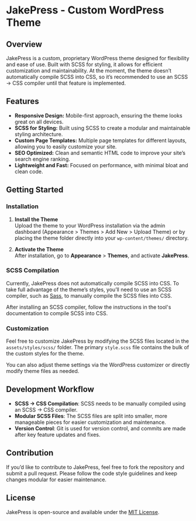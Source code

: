 # JakePress - Custom WordPress Theme

## Overview

JakePress is a custom, proprietary WordPress theme designed for flexibility and ease of use. Built with SCSS for styling, it allows for efficient customization and maintainability. At the moment, the theme doesn’t automatically compile SCSS into CSS, so it’s recommended to use an SCSS -> CSS compiler until that feature is implemented.

## Features

- **Responsive Design:** Mobile-first approach, ensuring the theme looks great on all devices.
- **SCSS for Styling:** Built using SCSS to create a modular and maintainable styling architecture.
- **Custom Page Templates:** Multiple page templates for different layouts, allowing you to easily customize your site.
- **SEO Optimized:** Clean and semantic HTML code to improve your site’s search engine ranking.
- **Lightweight and Fast:** Focused on performance, with minimal bloat and clean code.

## Getting Started

### Installation

1. **Install the Theme**  
   Upload the theme to your WordPress installation via the admin dashboard (Appearance > Themes > Add New > Upload Theme) or by placing the theme folder directly into your `wp-content/themes/` directory.

2. **Activate the Theme**  
   After installation, go to **Appearance** > **Themes**, and activate **JakePress**.

### SCSS Compilation

Currently, JakePress does not automatically compile SCSS into CSS. To take full advantage of the theme’s styles, you’ll need to use an SCSS compiler, such as [Sass](https://sass-lang.com/), to manually compile the SCSS files into CSS.

After installing an SCSS compiler, follow the instructions in the tool's documentation to compile SCSS into CSS.

### Customization

Feel free to customize JakePress by modifying the SCSS files located in the `assets/styles/scss/` folder. The primary `style.scss` file contains the bulk of the custom styles for the theme.

You can also adjust theme settings via the WordPress customizer or directly modify theme files as needed.

## Development Workflow

- **SCSS -> CSS Compilation**: SCSS needs to be manually compiled using an SCSS -> CSS compiler.
- **Modular SCSS Files**: The SCSS files are split into smaller, more manageable pieces for easier customization and maintenance.
- **Version Control**: Git is used for version control, and commits are made after key feature updates and fixes.

## Contribution

If you’d like to contribute to JakePress, feel free to fork the repository and submit a pull request. Please follow the code style guidelines and keep changes modular for easier maintenance.

## License

JakePress is open-source and available under the [MIT License](LICENSE).
